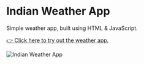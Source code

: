 # Indian Weather App

Simple weather app, built using HTML & JavaScript.

[👉 Click here to try out the weather app.](https://srikanta30.github.io/Weather-App/ "Indian Weather App")



![Indian Weather App](https://github.com/srikanta30/Weather-App/blob/main/Weather-App.png "Indian Weather App")

